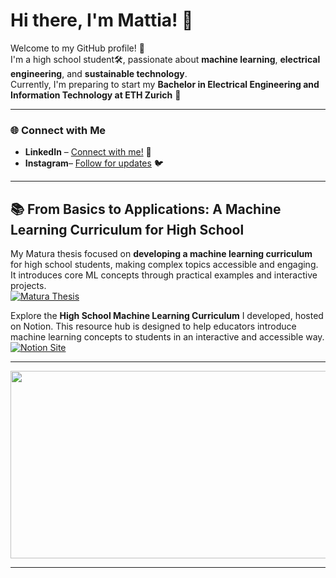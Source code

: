 # Hi there, I'm Mattia! 👋

Welcome to my GitHub profile! 🚀\
I'm a high school student🛠️, passionate about **machine learning**, **electrical engineering**, and **sustainable technology**.\
Currently, I'm preparing to start my **Bachelor in Electrical Engineering and Information Technology at ETH Zurich** 🏫

---

### 🌐 Connect with Me

- **LinkedIn** – [Connect with me!](https://ch.linkedin.com/in/mattia-erne) 💼
- **Instagram**– [Follow for updates](https://www.instagram.com/mattia.3rne/profilecard) 🐦

---

## 📚 From Basics to Applications: A Machine Learning Curriculum for High School
My Matura thesis focused on **developing a machine learning curriculum** for high school students, making complex topics accessible and engaging. It introduces core ML concepts through practical examples and interactive projects.\
[![Matura Thesis](https://img.shields.io/badge/GitHub-View%20Repository-blue?logo=github)](https://github.com/mattia-3rne/MA_MachineLearningCurriculum)

Explore the **High School Machine Learning Curriculum** I developed, hosted on Notion. This resource hub is designed to help educators introduce machine learning concepts to students in an interactive and accessible way.\
[![Notion Site](https://img.shields.io/badge/Notion-View%20Site-black?logo=notion)](https://mattia-erne.notion.site/High-School-Machine-Learning-Curriculum-A-Resource-Hub-For-Educators-13bd0dc06fea806fa924d097bf0de1a6)

---
<!-- Animated GIF -->
<img src="https://github.com/user-attachments/assets/61d158c5-967c-4159-9384-eb87c9fc2b3a" width="1280" height="300" style="object-fit:cover;">

---
